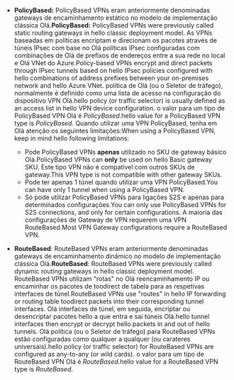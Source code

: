 * <span data-ttu-id="a1d53-101">**PolicyBased:** PolicyBased VPNs eram anteriormente denominadas gateways de encaminhamento estático no modelo de implementação clássica Olá.</span><span class="sxs-lookup"><span data-stu-id="a1d53-101">**PolicyBased:** PolicyBased VPNs were previously called static routing gateways in hello classic deployment model.</span></span> <span data-ttu-id="a1d53-102">As VPNs baseadas em políticas encriptam e direcionam os pacotes através de túneis IPsec com base no Olá políticas IPsec configuradas com combinações de Olá de prefixos de endereços entre a sua rede no local e Olá VNet do Azure.</span><span class="sxs-lookup"><span data-stu-id="a1d53-102">Policy-based VPNs encrypt and direct packets through IPsec tunnels based on hello IPsec policies configured with hello combinations of address prefixes between your on-premises network and hello Azure VNet.</span></span> <span data-ttu-id="a1d53-103">política de Olá (ou o Seletor de tráfego), normalmente é definido como uma lista de acesso na configuração do dispositivo VPN Olá.</span><span class="sxs-lookup"><span data-stu-id="a1d53-103">hello policy (or traffic selector) is usually defined as an access list in hello VPN device configuration.</span></span> <span data-ttu-id="a1d53-104">o valor para um tipo de PolicyBased VPN Olá é *PolicyBased*.</span><span class="sxs-lookup"><span data-stu-id="a1d53-104">hello value for a PolicyBased VPN type is *PolicyBased*.</span></span> <span data-ttu-id="a1d53-105">Quando utilizar uma VPN PolicyBased, tenha em Olá atenção os seguintes limitações:</span><span class="sxs-lookup"><span data-stu-id="a1d53-105">When using a PolicyBased VPN, keep in mind hello following limitations:</span></span>
  
  * <span data-ttu-id="a1d53-106">Pode PolicyBased VPNs **apenas** utilizado no SKU de gateway básico Olá.</span><span class="sxs-lookup"><span data-stu-id="a1d53-106">PolicyBased VPNs can **only** be used on hello Basic gateway SKU.</span></span> <span data-ttu-id="a1d53-107">Este tipo VPN não é compatível com outros SKUs de gateway.</span><span class="sxs-lookup"><span data-stu-id="a1d53-107">This VPN type is not compatible with other gateway SKUs.</span></span>
  * <span data-ttu-id="a1d53-108">Pode ter apenas 1 túnel quando utilizar uma VPN PolicyBased.</span><span class="sxs-lookup"><span data-stu-id="a1d53-108">You can have only 1 tunnel when using a PolicyBased VPN.</span></span>
  * <span data-ttu-id="a1d53-109">Só pode utilizar PolicyBased VPNs para ligações S2S e apenas para determinados configurações.</span><span class="sxs-lookup"><span data-stu-id="a1d53-109">You can only use PolicyBased VPNs for S2S connections, and only for certain configurations.</span></span> <span data-ttu-id="a1d53-110">A maioria das configurações de Gateway de VPN requerem uma VPN RouteBased.</span><span class="sxs-lookup"><span data-stu-id="a1d53-110">Most VPN Gateway configurations require a RouteBased VPN.</span></span>
* <span data-ttu-id="a1d53-111">**RouteBased**: RouteBased VPNs eram anteriormente denominadas gateways de encaminhamento dinâmico no modelo de implementação clássica Olá.</span><span class="sxs-lookup"><span data-stu-id="a1d53-111">**RouteBased**: RouteBased VPNs were previously called dynamic routing gateways in hello classic deployment model.</span></span> <span data-ttu-id="a1d53-112">RouteBased VPNs utilizam "rotas" no Olá reencaminhamento IP ou encaminhar os pacotes de toodirect de tabela para as respetivas interfaces de túnel.</span><span class="sxs-lookup"><span data-stu-id="a1d53-112">RouteBased VPNs use "routes" in hello IP forwarding or routing table toodirect packets into their corresponding tunnel interfaces.</span></span> <span data-ttu-id="a1d53-113">Olá interfaces de túnel, em seguida, encriptar ou desencriptar pacotes hello a que entra e sai túneis Olá.</span><span class="sxs-lookup"><span data-stu-id="a1d53-113">hello tunnel interfaces then encrypt or decrypt hello packets in and out of hello tunnels.</span></span> <span data-ttu-id="a1d53-114">Olá política (ou o Seletor de tráfego) para RouteBased VPNs estão configuradas como qualquer a qualquer (ou carateres universais).</span><span class="sxs-lookup"><span data-stu-id="a1d53-114">hello policy (or traffic selector) for RouteBased VPNs are configured as any-to-any (or wild cards).</span></span> <span data-ttu-id="a1d53-115">o valor para um tipo de RouteBased VPN Olá é *RouteBased*.</span><span class="sxs-lookup"><span data-stu-id="a1d53-115">hello value for a RouteBased VPN type is *RouteBased*.</span></span>


